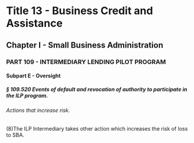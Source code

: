 
# Title 13 - Business Credit and Assistance
## Chapter I - Small Business Administration
### PART 109 - INTERMEDIARY LENDING PILOT PROGRAM
#### Subpart E - Oversight
##### § 109.520 Events of default and revocation of authority to participate in the ILP program.
###### Actions that increase risk.

(8)The ILP Intermediary takes other action which increases the risk of loss to SBA.
